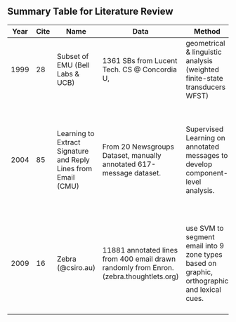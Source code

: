 ## Summary Table for Literature Review

| Year | Cite | Name                                                           | Data                                                                                   | Method                                                                                      | Results                                                                                                                                                                                   |     Other                                                                              |
|:----:|------|----------------------------------------------------------------|----------------------------------------------------------------------------------------|---------------------------------------------------------------------------------------------|-------------------------------------------------------------------------------------------------------------------------------------------------------------------------------------------|-----------------------------------------------------------------------------------|
| 1999 | 28   | Subset of EMU (Bell Labs & UCB)                                | 1361 SBs from Lucent Tech.  CS @ Concordia U,                                          | geometrical & linguistic analysis  (weighted finite-state transducers WFST)                 | Recall: 53%-->93% Precision: 90%                                                                                                                                                          |                                                                                   |
| 2004 | 85   | Learning to Extract Signature and Reply Lines from Email (CMU) | From 20 Newsgroups Dataset, manually annotated 617-message dataset.                    | Supervised Learning on annotated messages to develop component-level analysis.              | Accuracy:>97% Sequential learners better than non-sequential. CRF best w/o. features.  CPerceptron(5,25) best w. features (best overall, accuracy 99.37%); CMM(SVM, 5) is a close second. | Compared with Naive Byes, Maximum Entropy, SVM(best), VotedPreceptrop, AdaBoost.s |
| 2009 | 16   | Zebra (@csiro.au)                                              | 11881 annotated lines from 400 email drawn randomly from Enron.(zebra.thoughtlets.org) | use SVM to segment email into 9 zone types based on graphic, orthographic and lexical cues. | accuracy of 87.01%, when the number of zones is abstracted to two or three zone classes, this increases to 93.60% and 91.53% respectively.                                                |                                                                                   |
|      |      |                                                                |                                                                                        |                                                                                             |                                                                                                                                                                                           |                                                                                   |
|      |      |                                                                |                                                                                        |                                                                                             |                                                                                                                                                                                           |                                                                                   |

